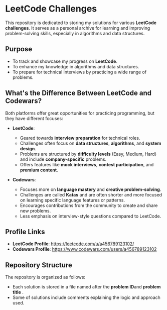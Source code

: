 # LeetCode Challenges

This repository is dedicated to storing my solutions for various **LeetCode challenges**. It serves as a personal archive for learning and improving problem-solving skills, especially in algorithms and data structures.

## Purpose
- To track and showcase my progress on **LeetCode**.
- To enhance my knowledge in algorithms and data structures.
- To prepare for technical interviews by practicing a wide range of problems.

## What's the Difference Between LeetCode and Codewars?

Both platforms offer great opportunities for practicing programming, but they have different focuses:

- **LeetCode**:
  - Geared towards **interview preparation** for technical roles.
  - Challenges often focus on **data structures**, **algorithms**, and **system design**.
  - Problems are structured by **difficulty levels** (Easy, Medium, Hard) and include **company-specific** problems.
  - Offers features like **mock interviews**, **contest participation**, and **premium content**.

- **Codewars**:
  - Focuses more on **language mastery** and **creative problem-solving**.
  - Challenges are called **Katas** and are often shorter and more focused on learning specific language features or patterns.
  - Encourages contributions from the community to create and share new problems.
  - Less emphasis on interview-style questions compared to LeetCode.

## Profile Links
- **LeetCode Profile**: https://leetcode.com/u/a456789123102/
- **Codewars Profile**: https://www.codewars.com/users/a456789123102

## Repository Structure
The repository is organized as follows:
- Each solution is stored in a file named after the **problem ID**and **problem title** .
- Some of solutions include comments explaining the logic and approach used.
